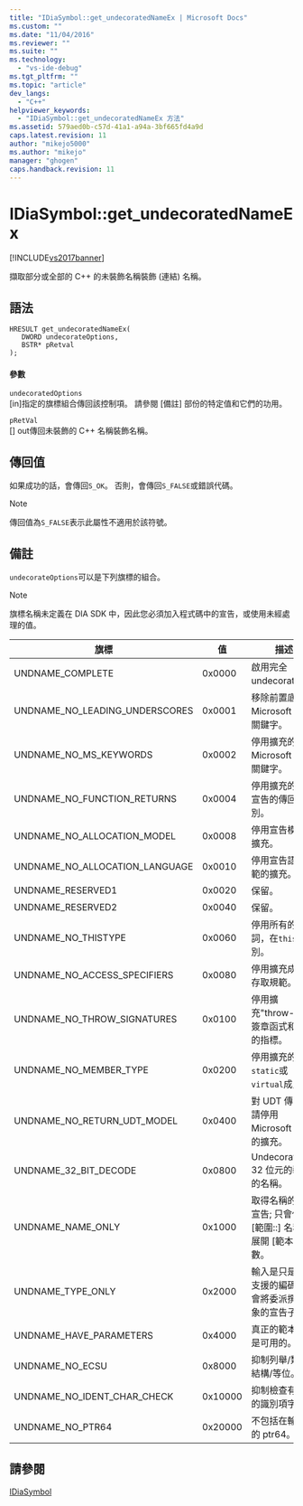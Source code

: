 ```yaml
---
title: "IDiaSymbol::get_undecoratedNameEx | Microsoft Docs"
ms.custom: ""
ms.date: "11/04/2016"
ms.reviewer: ""
ms.suite: ""
ms.technology: 
  - "vs-ide-debug"
ms.tgt_pltfrm: ""
ms.topic: "article"
dev_langs: 
  - "C++"
helpviewer_keywords: 
  - "IDiaSymbol::get_undecoratedNameEx 方法"
ms.assetid: 579aed0b-c57d-41a1-a94a-3bf665fd4a9d
caps.latest.revision: 11
author: "mikejo5000"
ms.author: "mikejo"
manager: "ghogen"
caps.handback.revision: 11
---
```

# IDiaSymbol::get_undecoratedNameEx
[!INCLUDE[vs2017banner](../../code-quality/includes/vs2017banner.md)]

擷取部分或全部的 C\+\+ 的未裝飾名稱裝飾 \(連結\) 名稱。  
  
## 語法  
  
```cpp#  
HRESULT get_undecoratedNameEx(   
   DWORD undecorateOptions,  
   BSTR* pRetval  
);  
```  
  
#### 參數  
 `undecoratedOptions`  
 \[in\]指定的旗標組合傳回該控制項。  請參閱 \[備註\] 部份的特定值和它們的功用。  
  
 `pRetVal`  
 \[\] out傳回未裝飾的 C\+\+ 名稱裝飾名稱。  
  
## 傳回值  
 如果成功的話，會傳回`S_OK`。 否則，會傳回`S_FALSE`或錯誤代碼。  
  
> [!NOTE]
>  傳回值為`S_FALSE`表示此屬性不適用於該符號。  
  
## 備註  
 `undecorateOptions`可以是下列旗標的組合。  
  
> [!NOTE]
>  旗標名稱未定義在 DIA SDK 中，因此您必須加入程式碼中的宣告，或使用未經處理的值。  
  
|旗標|值|描述|  
|--------|-------|--------|  
|UNDNAME\_COMPLETE|0x0000|啟用完全 undecoration。|  
|UNDNAME\_NO\_LEADING\_UNDERSCORES|0x0001|移除前置底線 Microsoft 擴充關鍵字。|  
|UNDNAME\_NO\_MS\_KEYWORDS|0x0002|停用擴充的 Microsoft 擴充關鍵字。|  
|UNDNAME\_NO\_FUNCTION\_RETURNS|0x0004|停用擴充的主要宣告的傳回型別。|  
|UNDNAME\_NO\_ALLOCATION\_MODEL|0x0008|停用宣告模型的擴充。|  
|UNDNAME\_NO\_ALLOCATION\_LANGUAGE|0x0010|停用宣告語言規範的擴充。|  
|UNDNAME\_RESERVED1|0x0020|保留。|  
|UNDNAME\_RESERVED2|0x0040|保留。|  
|UNDNAME\_NO\_THISTYPE|0x0060|停用所有的修飾詞，在`this`型別。|  
|UNDNAME\_NO\_ACCESS\_SPECIFIERS|0x0080|停用擴充成員的存取規範。|  
|UNDNAME\_NO\_THROW\_SIGNATURES|0x0100|停用擴充"throw\-"的簽章函式和函式的指標。|  
|UNDNAME\_NO\_MEMBER\_TYPE|0x0200|停用擴充的`static`或`virtual`成員。|  
|UNDNAME\_NO\_RETURN\_UDT\_MODEL|0x0400|對 UDT 傳回，請停用 Microsoft 模型的擴充。|  
|UNDNAME\_32\_BIT\_DECODE|0x0800|Undecorates 32 位元的裝飾的名稱。|  
|UNDNAME\_NAME\_ONLY|0x1000|取得名稱的主要宣告; 只會傳回 \[範圍::\] 名稱。  展開 \[範本參數。|  
|UNDNAME\_TYPE\_ONLY|0x2000|輸入是只是型別支援的編碼。 會將委派撰寫抽象的宣告子。|  
|UNDNAME\_HAVE\_PARAMETERS|0x4000|真正的範本參數是可用的。|  
|UNDNAME\_NO\_ECSU|0x8000|抑制列舉\/類別\/結構\/等位。|  
|UNDNAME\_NO\_IDENT\_CHAR\_CHECK|0x10000|抑制檢查有有效的識別項字元。|  
|UNDNAME\_NO\_PTR64|0x20000|不包括在輸出中的 ptr64。|  
  
## 請參閱  
 [IDiaSymbol](../../debugger/debug-interface-access/idiasymbol.md)